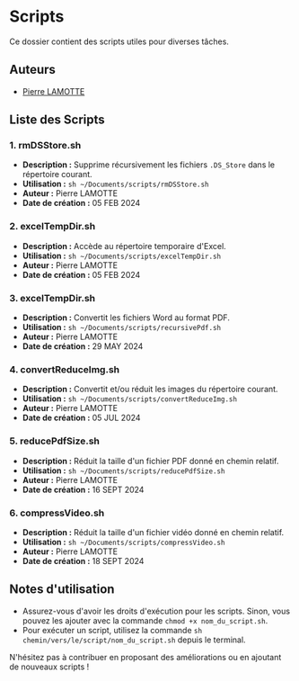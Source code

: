 # Scripts

Ce dossier contient des scripts utiles pour diverses tâches.

## Auteurs

- [Pierre LAMOTTE](mailto:pl@barracudapps.com)

## Liste des Scripts

### 1. rmDSStore.sh

- **Description :** Supprime récursivement les fichiers `.DS_Store` dans le répertoire courant.
- **Utilisation :** `sh ~/Documents/scripts/rmDSStore.sh`
- **Auteur :** Pierre LAMOTTE
- **Date de création :** 05 FEB 2024

### 2. excelTempDir.sh

- **Description :** Accède au répertoire temporaire d'Excel.
- **Utilisation :** `sh ~/Documents/scripts/excelTempDir.sh`
- **Auteur :** Pierre LAMOTTE
- **Date de création :** 05 FEB 2024

### 3. excelTempDir.sh

- **Description :** Convertit les fichiers Word au format PDF.
- **Utilisation :** `sh ~/Documents/scripts/recursivePdf.sh`
- **Auteur :** Pierre LAMOTTE
- **Date de création :** 29 MAY 2024

### 4. convertReduceImg.sh

- **Description :** Convertit et/ou réduit les images du répertoire courant.
- **Utilisation :** `sh ~/Documents/scripts/convertReduceImg.sh `
- **Auteur :** Pierre LAMOTTE
- **Date de création :** 05 JUL 2024

### 5. reducePdfSize.sh

- **Description :** Réduit la taille d'un fichier PDF donné en chemin relatif.
- **Utilisation :** `sh ~/Documents/scripts/reducePdfSize.sh `
- **Auteur :** Pierre LAMOTTE
- **Date de création :** 16 SEPT 2024

### 6. compressVideo.sh

- **Description :** Réduit la taille d'un fichier vidéo donné en chemin relatif.
- **Utilisation :** `sh ~/Documents/scripts/compressVideo.sh `
- **Auteur :** Pierre LAMOTTE
- **Date de création :** 18 SEPT 2024

## Notes d'utilisation

- Assurez-vous d'avoir les droits d'exécution pour les scripts. Sinon, vous pouvez les ajouter avec la commande `chmod +x nom_du_script.sh`.
- Pour exécuter un script, utilisez la commande `sh chemin/vers/le/script/nom_du_script.sh` depuis le terminal.

N'hésitez pas à contribuer en proposant des améliorations ou en ajoutant de nouveaux scripts !
